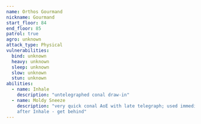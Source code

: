 ```yaml
---
name: Orthos Gourmand
nickname: Gourmand
start_floor: 84
end_floor: 85
patrol: true
agro: unknown
attack_type: Physical
vulnerabilities:
  bind: unknown
  heavy: unknown
  sleep: unknown
  slow: unknown
  stun: unknown
abilities:
  - name: Inhale
    description: "untelegraphed conal draw-in"
  - name: Moldy Sneeze
    description: "very quick conal AoE with late telegraph; used immediately
    after Inhale - get behind"
---
```


